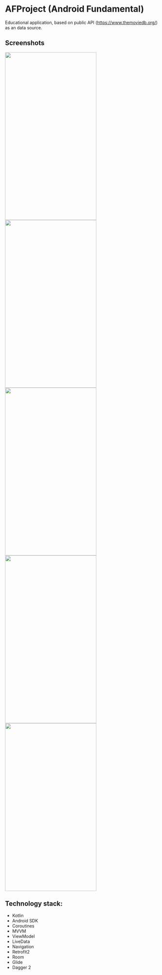 # AFProject (Android Fundamental)

Educational application, based on public API (https://www.themoviedb.org/) as an data source.

## Screenshots

<p align="center">

  <a href="url"><img src="https://github.com/tromian/AFProject/blob/master/main_screen.png" align="left"   height="550" width="300" ></a>

  <a href="url"><img src="https://github.com/tromian/AFProject/blob/master/main_screen_select.png" align="left"  height="550" width="300" ></a>

  <a href="url"><img src="https://github.com/tromian/AFProject/blob/master/details.png" align="left"  height="550" width="300" ></a>

  <a href="url"><img src="https://github.com/tromian/AFProject/blob/master/search.png" align="left"  height="550" width="300" ></a>

  <a href="url"><img src="https://github.com/tromian/AFProject/blob/master/saved.png"  height="550" width="300" ></a>

</p>

## Technology stack: 

* Kotlin
* Android SDK
* Coroutines
* MVVM
* ViewModel
* LiveData
* Navigation
* Retrofit2
* Room
* Glide
* Dagger 2
